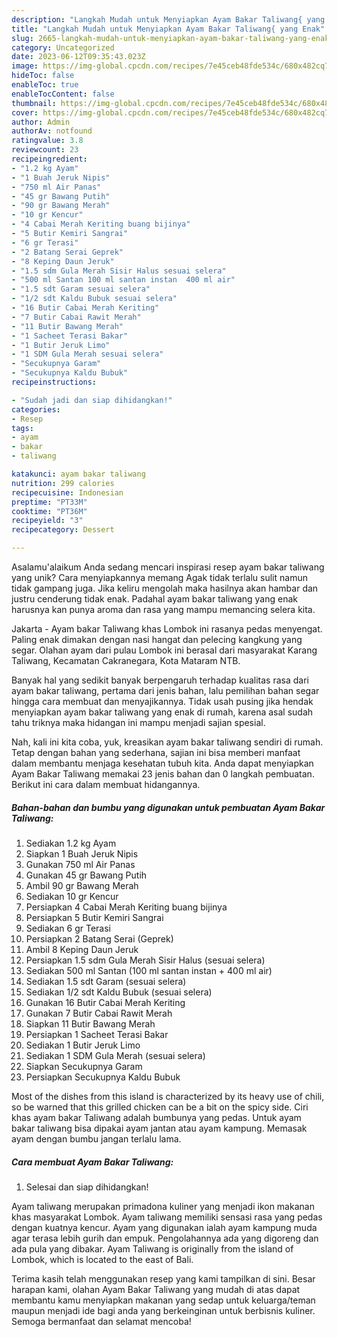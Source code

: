 ```yaml
---
description: "Langkah Mudah untuk Menyiapkan Ayam Bakar Taliwang{ yang Enak"
title: "Langkah Mudah untuk Menyiapkan Ayam Bakar Taliwang{ yang Enak"
slug: 2665-langkah-mudah-untuk-menyiapkan-ayam-bakar-taliwang-yang-enak
category: Uncategorized
date: 2023-06-12T09:35:43.023Z
image: https://img-global.cpcdn.com/recipes/7e45ceb48fde534c/680x482cq70/ayam-bakar-taliwang-foto-resep-utama.jpg
hideToc: false
enableToc: true
enableTocContent: false
thumbnail: https://img-global.cpcdn.com/recipes/7e45ceb48fde534c/680x482cq70/ayam-bakar-taliwang-foto-resep-utama.jpg
cover: https://img-global.cpcdn.com/recipes/7e45ceb48fde534c/680x482cq70/ayam-bakar-taliwang-foto-resep-utama.jpg
author: Admin
authorAv: notfound
ratingvalue: 3.8
reviewcount: 23
recipeingredient:
- "1.2 kg Ayam"
- "1 Buah Jeruk Nipis"
- "750 ml Air Panas"
- "45 gr Bawang Putih"
- "90 gr Bawang Merah"
- "10 gr Kencur"
- "4 Cabai Merah Keriting buang bijinya"
- "5 Butir Kemiri Sangrai"
- "6 gr Terasi"
- "2 Batang Serai Geprek"
- "8 Keping Daun Jeruk"
- "1.5 sdm Gula Merah Sisir Halus sesuai selera"
- "500 ml Santan 100 ml santan instan  400 ml air"
- "1.5 sdt Garam sesuai selera"
- "1/2 sdt Kaldu Bubuk sesuai selera"
- "16 Butir Cabai Merah Keriting"
- "7 Butir Cabai Rawit Merah"
- "11 Butir Bawang Merah"
- "1 Sacheet Terasi Bakar"
- "1 Butir Jeruk Limo"
- "1 SDM Gula Merah sesuai selera"
- "Secukupnya Garam"
- "Secukupnya Kaldu Bubuk"
recipeinstructions:

- "Sudah jadi dan siap dihidangkan!"
categories:
- Resep
tags:
- ayam
- bakar
- taliwang

katakunci: ayam bakar taliwang 
nutrition: 299 calories
recipecuisine: Indonesian
preptime: "PT33M"
cooktime: "PT36M"
recipeyield: "3"
recipecategory: Dessert

---
```



Asalamu'alaikum Anda sedang mencari inspirasi resep ayam bakar taliwang yang unik? Cara menyiapkannya memang Agak tidak terlalu sulit namun tidak gampang juga. Jika keliru mengolah maka hasilnya akan hambar dan justru cenderung tidak enak. Padahal ayam bakar taliwang yang enak harusnya kan punya aroma dan rasa yang mampu memancing selera kita.


Jakarta - Ayam bakar Taliwang khas Lombok ini rasanya pedas menyengat. Paling enak dimakan dengan nasi hangat dan pelecing kangkung yang segar. Olahan ayam dari pulau Lombok ini berasal dari masyarakat Karang Taliwang, Kecamatan Cakranegara, Kota Mataram NTB.

Banyak hal yang sedikit banyak berpengaruh terhadap kualitas rasa dari ayam bakar taliwang, pertama dari jenis bahan, lalu pemilihan bahan segar hingga cara membuat dan menyajikannya. Tidak usah pusing jika hendak menyiapkan ayam bakar taliwang yang enak di rumah, karena asal sudah tahu triknya maka hidangan ini mampu menjadi sajian spesial.


Nah, kali ini kita coba, yuk, kreasikan ayam bakar taliwang sendiri di rumah. Tetap dengan bahan yang sederhana, sajian ini bisa memberi manfaat dalam membantu menjaga kesehatan tubuh kita. Anda dapat menyiapkan Ayam Bakar Taliwang memakai 23 jenis bahan dan 0 langkah pembuatan. Berikut ini cara dalam membuat hidangannya.

<!--inarticleads1-->

##### Bahan-bahan dan bumbu yang digunakan untuk pembuatan Ayam Bakar Taliwang:

1. Sediakan 1.2 kg Ayam
1. Siapkan 1 Buah Jeruk Nipis
1. Gunakan 750 ml Air Panas
1. Gunakan 45 gr Bawang Putih
1. Ambil 90 gr Bawang Merah
1. Sediakan 10 gr Kencur
1. Persiapkan 4 Cabai Merah Keriting buang bijinya
1. Persiapkan 5 Butir Kemiri Sangrai
1. Sediakan 6 gr Terasi
1. Persiapkan 2 Batang Serai (Geprek)
1. Ambil 8 Keping Daun Jeruk
1. Persiapkan 1.5 sdm Gula Merah Sisir Halus (sesuai selera)
1. Sediakan 500 ml Santan (100 ml santan instan + 400 ml air)
1. Sediakan 1.5 sdt Garam (sesuai selera)
1. Sediakan 1/2 sdt Kaldu Bubuk (sesuai selera)
1. Gunakan 16 Butir Cabai Merah Keriting
1. Gunakan 7 Butir Cabai Rawit Merah
1. Siapkan 11 Butir Bawang Merah
1. Persiapkan 1 Sacheet Terasi Bakar
1. Sediakan 1 Butir Jeruk Limo
1. Sediakan 1 SDM Gula Merah (sesuai selera)
1. Siapkan Secukupnya Garam
1. Persiapkan Secukupnya Kaldu Bubuk


Most of the dishes from this island is characterized by its heavy use of chili, so be warned that this grilled chicken can be a bit on the spicy side. Ciri khas ayam bakar Taliwang adalah bumbunya yang pedas. Untuk ayam bakar taliwang bisa dipakai ayam jantan atau ayam kampung. Memasak ayam dengan bumbu jangan terlalu lama. 

<!--inarticleads2-->

##### Cara membuat Ayam Bakar Taliwang:


1. Selesai dan siap dihidangkan!

Ayam taliwang merupakan primadona kuliner yang menjadi ikon makanan khas masyarakat Lombok. Ayam taliwang memiliki sensasi rasa yang pedas dengan kuatnya kencur. Ayam yang digunakan ialah ayam kampung muda agar terasa lebih gurih dan empuk. Pengolahannya ada yang digoreng dan ada pula yang dibakar. Ayam Taliwang is originally from the island of Lombok, which is located to the east of Bali. 

Terima kasih telah menggunakan resep yang kami tampilkan di sini. Besar harapan kami, olahan Ayam Bakar Taliwang yang mudah di atas dapat membantu kamu menyiapkan makanan yang sedap untuk keluarga/teman maupun menjadi ide bagi anda yang berkeinginan untuk berbisnis kuliner. Semoga bermanfaat dan selamat mencoba!
